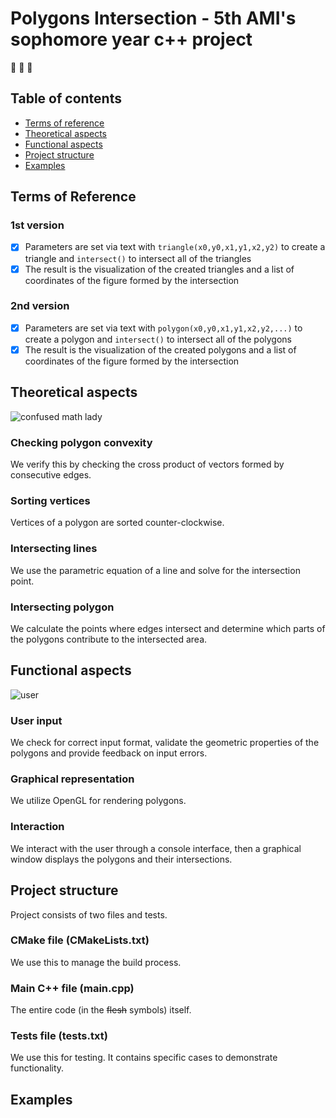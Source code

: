 # Polygons Intersection - 5th AMI's sophomore year c++ project 
:robot: :robot: :robot:
## Table of contents
* [Terms of reference](#terms-of-reference)
* [Theoretical aspects](#theoretical-aspects)
* [Functional aspects](#functional-aspects)
* [Project structure](#project-structure)
* [Examples](#examples)

## Terms of Reference
### 1st version
- [x] Parameters are set via text with ```triangle(x0,y0,x1,y1,x2,y2)``` to create a triangle and ```intersect()``` to intersect all of the triangles
- [x] The result is the visualization of the created triangles and a list of coordinates of the figure formed by the intersection
### 2nd version
- [x] Parameters are set via text with ```polygon(x0,y0,x1,y1,x2,y2,...)``` to create a polygon and ```intersect()``` to intersect all of the polygons
- [x] The result is the visualization of the created polygons and a list of coordinates of the figure formed by the intersection

## Theoretical aspects

![confused math lady](https://i.kym-cdn.com/entries/icons/original/000/021/464/14608107_1180665285312703_1558693314_n.jpg)

### Checking polygon convexity 
We verify this by checking the cross product of vectors formed by consecutive edges.

### Sorting vertices
Vertices of a polygon are sorted counter-clockwise.

### Intersecting lines
We use the parametric equation of a line and solve for the intersection point.

### Intersecting polygon
We calculate the points where edges intersect and determine which parts of the polygons contribute to the intersected area.
	
## Functional aspects
![user](https://i.imgur.com/2rqNKnh.png)

### User input
We check for correct input format, validate the geometric properties of the polygons and provide feedback on input errors.

### Graphical representation
We utilize OpenGL for rendering polygons.

### Interaction
We interact with the user through a console interface, then a graphical window displays the polygons and their intersections.

## Project structure
Project consists of two files and tests. 

### CMake file (CMakeLists.txt)
We use this to manage the build process.

### Main C++ file (main.cpp)
The entire code (in the ~~flesh~~ symbols) itself.

### Tests file (tests.txt)
We use this for testing. It contains specific cases to demonstrate functionality.

## Examples
